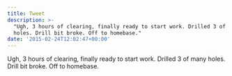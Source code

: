 ```yaml
---
title: Tweet
description: >-
  "Ugh, 3 hours of clearing, finally ready to start work. Drilled 3 of many
  holes. Drill bit broke. Off to homebase."
date: '2015-02-24T12:02:47+00:00'
---
```

Ugh, 3 hours of clearing, finally ready to start work. Drilled 3 of many holes. Drill bit broke. Off to homebase.
